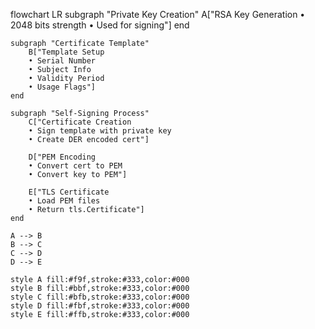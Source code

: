flowchart LR
    subgraph "Private Key Creation"
        A["RSA Key Generation
        • 2048 bits strength
        • Used for signing"]
    end
    
    subgraph "Certificate Template"
        B["Template Setup
        • Serial Number
        • Subject Info
        • Validity Period
        • Usage Flags"]
    end
    
    subgraph "Self-Signing Process"
        C["Certificate Creation
        • Sign template with private key
        • Create DER encoded cert"]
        
        D["PEM Encoding
        • Convert cert to PEM
        • Convert key to PEM"]
        
        E["TLS Certificate
        • Load PEM files
        • Return tls.Certificate"]
    end
    
    A --> B
    B --> C
    C --> D
    D --> E
    
    style A fill:#f9f,stroke:#333,color:#000
    style B fill:#bbf,stroke:#333,color:#000
    style C fill:#bfb,stroke:#333,color:#000
    style D fill:#fbf,stroke:#333,color:#000
    style E fill:#ffb,stroke:#333,color:#000